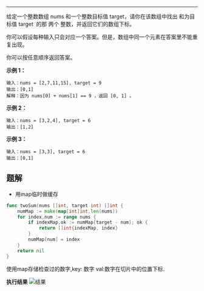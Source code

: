 ***
>
给定一个整数数组 nums 和一个整数目标值 target，请你在该数组中找出 和为目标值 target  的那 两个 整数，并返回它们的数组下标。

你可以假设每种输入只会对应一个答案。但是，数组中同一个元素在答案里不能重复出现。

你可以按任意顺序返回答案。


**示例 1：**
```
输入：nums = [2,7,11,15], target = 9
输出：[0,1]
解释：因为 nums[0] + nums[1] == 9 ，返回 [0, 1] 。
```
**示例 2：**
```
输入：nums = [3,2,4], target = 6
输出：[1,2]
```
**示例 3：**
```
输入：nums = [3,3], target = 6
输出：[0,1]
```

## 题解
- 用map临时做缓存

```go
func twoSum(nums []int, target int) []int {
    numMap := make(map[int]int,len(nums))
    for index,num := range nums {
        if indexMap,ok := numMap[target - num]; ok {
            return []int{indexMap, index}
        }
        numMap[num] = index
    }
    return nil
}
```
使用map存储检查过的数字,key: 数字 val:数字在切片中的位置下标.

**执行结果**
![结果](./img/1.两数之和)